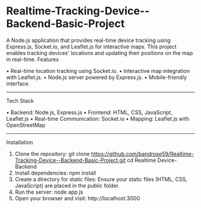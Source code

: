 # Realtime-Tracking-Device--Backend-Basic-Project
A Node.js application that provides real-time device tracking using Express.js, Socket.io, and Leaflet.js for interactive maps. This project enables tracking devices' locations and updating their positions on the map in real-time.
Features

•	Real-time location tracking using Socket.io.
•	Interactive map integration with Leaflet.js.
•	Node.js server powered by Express.js.
•	Mobile-friendly interface.
________________________________________
Tech Stack

•	Backend: Node.js, Express.js
•	Frontend: HTML, CSS, JavaScript, Leaflet.js
•	Real-time Communication: Socket.io
•	Mapping: Leaflet.js with OpenStreetMap
________________________________________
Installation
1.	Clone the repository:
    git clone https://github.com/bandrose59/Realtime-Tracking-Device--Backend-Basic-Project.git
    cd Realtime Device-Backend
3.	Install dependencies:
    npm install
4.	Create a directory for static files: Ensure your static files (HTML, CSS, JavaScript) are placed in the public folder.
5.	Run the server:
    node app.js
6.	Open your browser and visit:
    http://localhost:3000
